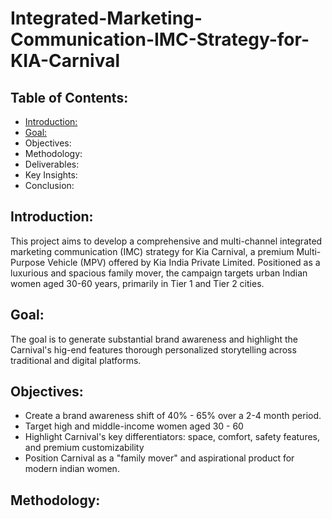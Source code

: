 # Integrated-Marketing-Communication-IMC-Strategy-for-KIA-Carnival

## Table of Contents:
- [Introduction:](#Introduction)
- [Goal:](#Goal)
- Objectives:
- Methodology:
- Deliverables:
- Key Insights:
- Conclusion:

## Introduction:
This project aims to develop a comprehensive and multi-channel integrated marketing communication (IMC) strategy for Kia Carnival, a premium Multi-Purpose Vehicle (MPV) offered by Kia India Private Limited. Positioned as a luxurious and spacious family mover, the campaign targets urban Indian women aged 30-60 years, primarily in Tier 1 and Tier 2 cities. 

## Goal:
The goal is to generate substantial brand awareness and highlight the Carnival's hig-end features thorough personalized storytelling across traditional and digital platforms.

## Objectives:
- Create a brand awareness shift of 40% - 65% over a 2-4 month period.
- Target high and middle-income women aged 30 - 60
- Highlight Carnival's key differentiators: space, comfort, safety features, and premium customizability
- Position Carnival as a "family mover" and aspirational product for modern indian women.

## Methodology:

